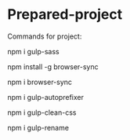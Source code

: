 # Prepared-project
Commands for project:

npm i gulp-sass

npm install -g browser-sync

npm i browser-sync

npm i gulp-autoprefixer

npm i gulp-clean-css

npm i gulp-rename
